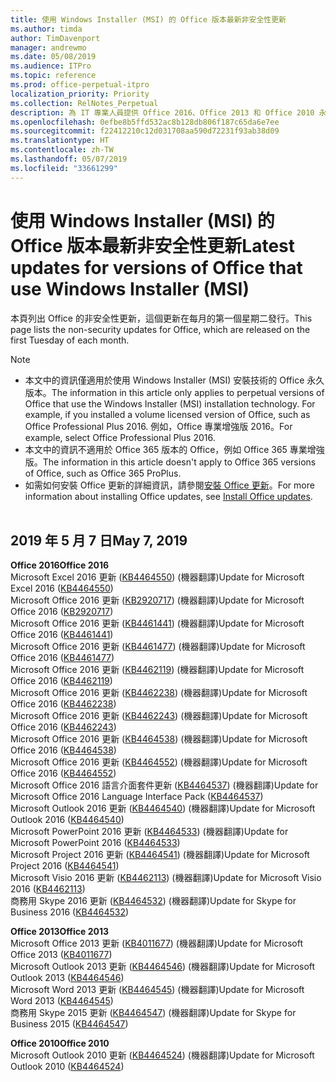 ```yaml
---
title: 使用 Windows Installer (MSI) 的 Office 版本最新非安全性更新
ms.author: timda
author: TimDavenport
manager: andrewmo
ms.date: 05/08/2019
ms.audience: ITPro
ms.topic: reference
ms.prod: office-perpetual-itpro
localization_priority: Priority
ms.collection: RelNotes_Perpetual
description: 為 IT 專業人員提供 Office 2016、Office 2013 和 Office 2010 永久版本的最新非安全性更新資訊連結
ms.openlocfilehash: 0efbe8b5ffd532ac8b128db806f187c65da6e7ee
ms.sourcegitcommit: f22412210c12d031708aa590d72231f93ab38d09
ms.translationtype: HT
ms.contentlocale: zh-TW
ms.lasthandoff: 05/07/2019
ms.locfileid: "33661299"
---
```

# <a name="latest-non-security-updates-for-versions-of-office-that-use-windows-installer-msi"></a><span data-ttu-id="c76f5-103">使用 Windows Installer (MSI) 的 Office 版本最新非安全性更新</span><span class="sxs-lookup"><span data-stu-id="c76f5-103">Latest updates for versions of Office that use Windows Installer (MSI)</span></span>

<span data-ttu-id="c76f5-104">本頁列出 Office 的非安全性更新，這個更新在每月的第一個星期二發行。</span><span class="sxs-lookup"><span data-stu-id="c76f5-104">This page lists the non-security updates for Office, which are released on the first Tuesday of each month.</span></span>

> [!NOTE]
> - <span data-ttu-id="c76f5-105">本文中的資訊僅適用於使用 Windows Installer (MSI) 安裝技術的 Office 永久版本。</span><span class="sxs-lookup"><span data-stu-id="c76f5-105">The information in this article only applies to perpetual versions of Office that use the Windows Installer (MSI) installation technology. For example, if you installed a volume licensed version of Office, such as Office Professional Plus 2016.</span></span> <span data-ttu-id="c76f5-106">例如，Office 專業增強版 2016。</span><span class="sxs-lookup"><span data-stu-id="c76f5-106">For example, select Office Professional Plus 2016.</span></span>
> - <span data-ttu-id="c76f5-107">本文中的資訊不適用於 Office 365 版本的 Office，例如 Office 365 專業增強版。</span><span class="sxs-lookup"><span data-stu-id="c76f5-107">The information in this article doesn't apply to Office 365 versions of Office, such as Office 365 ProPlus.</span></span>
> - <span data-ttu-id="c76f5-108">如需如何安裝 Office 更新的詳細資訊，請參閱[安裝 Office 更新](https://support.office.com/article/2ab296f3-7f03-43a2-8e50-46de917611c5)。</span><span class="sxs-lookup"><span data-stu-id="c76f5-108">For more information about installing Office updates, see [Install Office updates](https://support.office.com/article/2ab296f3-7f03-43a2-8e50-46de917611c5).</span></span>
<br/><br/>

## <a name="may-7-2019"></a><span data-ttu-id="c76f5-109">2019 年 5 月 7 日</span><span class="sxs-lookup"><span data-stu-id="c76f5-109">May 7, 2019</span></span>

<span data-ttu-id="c76f5-110">**Office 2016**</span><span class="sxs-lookup"><span data-stu-id="c76f5-110">**Office 2016**</span></span><br/>
<span data-ttu-id="c76f5-111">Microsoft Excel 2016 更新 ([KB4464550](https://support.microsoft.com/help/4464550)) (機器翻譯)</span><span class="sxs-lookup"><span data-stu-id="c76f5-111">Update for Microsoft Excel 2016 ([KB4464550](https://support.microsoft.com/help/4464550))</span></span><br/>
<span data-ttu-id="c76f5-112">Microsoft Office 2016 更新 ([KB2920717](https://support.microsoft.com/help/2920717)) (機器翻譯)</span><span class="sxs-lookup"><span data-stu-id="c76f5-112">Update for Microsoft Office 2016 ([KB2920717](https://support.microsoft.com/help/2920717))</span></span><br/>
<span data-ttu-id="c76f5-113">Microsoft Office 2016 更新 ([KB4461441](https://support.microsoft.com/help/4461441)) (機器翻譯)</span><span class="sxs-lookup"><span data-stu-id="c76f5-113">Update for Microsoft Office 2016 ([KB4461441](https://support.microsoft.com/help/4461441))</span></span><br/>
<span data-ttu-id="c76f5-114">Microsoft Office 2016 更新 ([KB4461477](https://support.microsoft.com/help/4461477)) (機器翻譯)</span><span class="sxs-lookup"><span data-stu-id="c76f5-114">Update for Microsoft Office 2016 ([KB4461477](https://support.microsoft.com/help/4461477))</span></span><br/>
<span data-ttu-id="c76f5-115">Microsoft Office 2016 更新 ([KB4462119](https://support.microsoft.com/help/4462119)) (機器翻譯)</span><span class="sxs-lookup"><span data-stu-id="c76f5-115">Update for Microsoft Office 2016 ([KB4462119](https://support.microsoft.com/help/4462119))</span></span><br/>
<span data-ttu-id="c76f5-116">Microsoft Office 2016 更新 ([KB4462238](https://support.microsoft.com/help/4462238)) (機器翻譯)</span><span class="sxs-lookup"><span data-stu-id="c76f5-116">Update for Microsoft Office 2016 ([KB4462238](https://support.microsoft.com/help/4462238))</span></span><br/>
<span data-ttu-id="c76f5-117">Microsoft Office 2016 更新 ([KB4462243](https://support.microsoft.com/help/4462243)) (機器翻譯)</span><span class="sxs-lookup"><span data-stu-id="c76f5-117">Update for Microsoft Office 2016 ([KB4462243](https://support.microsoft.com/help/4462243))</span></span><br/>
<span data-ttu-id="c76f5-118">Microsoft Office 2016 更新 ([KB4464538](https://support.microsoft.com/help/4464538)) (機器翻譯)</span><span class="sxs-lookup"><span data-stu-id="c76f5-118">Update for Microsoft Office 2016 ([KB4464538](https://support.microsoft.com/help/4464538))</span></span><br/>
<span data-ttu-id="c76f5-119">Microsoft Office 2016 更新 ([KB4464552](https://support.microsoft.com/help/4464552)) (機器翻譯)</span><span class="sxs-lookup"><span data-stu-id="c76f5-119">Update for Microsoft Office 2016 ([KB4464552](https://support.microsoft.com/help/4464552))</span></span><br/>
<span data-ttu-id="c76f5-120">Microsoft Office 2016 語言介面套件更新 ([KB4464537](https://support.microsoft.com/help/4464537)) (機器翻譯)</span><span class="sxs-lookup"><span data-stu-id="c76f5-120">Update for Microsoft Office 2016 Language Interface Pack ([KB4464537](https://support.microsoft.com/help/4464537))</span></span><br/>
<span data-ttu-id="c76f5-121">Microsoft Outlook 2016 更新 ([KB4464540](https://support.microsoft.com/help/4464540)) (機器翻譯)</span><span class="sxs-lookup"><span data-stu-id="c76f5-121">Update for Microsoft Outlook 2016 ([KB4464540](https://support.microsoft.com/help/4464540))</span></span><br/>
<span data-ttu-id="c76f5-122">Microsoft PowerPoint 2016 更新 ([KB4464533](https://support.microsoft.com/help/4464533)) (機器翻譯)</span><span class="sxs-lookup"><span data-stu-id="c76f5-122">Update for Microsoft PowerPoint 2016 ([KB4464533](https://support.microsoft.com/help/4464533))</span></span><br/>
<span data-ttu-id="c76f5-123">Microsoft Project 2016 更新 ([KB4464541](https://support.microsoft.com/help/4464541)) (機器翻譯)</span><span class="sxs-lookup"><span data-stu-id="c76f5-123">Update for Microsoft Project 2016 ([KB4464541](https://support.microsoft.com/help/4464541))</span></span><br/>
<span data-ttu-id="c76f5-124">Microsoft Visio 2016 更新 ([KB4462113](https://support.microsoft.com/help/4462113)) (機器翻譯)</span><span class="sxs-lookup"><span data-stu-id="c76f5-124">Update for Microsoft Visio 2016 ([KB4462113](https://support.microsoft.com/help/4462113))</span></span><br/>
<span data-ttu-id="c76f5-125">商務用 Skype 2016 更新 ([KB4464532](https://support.microsoft.com/help/4464532)) (機器翻譯)</span><span class="sxs-lookup"><span data-stu-id="c76f5-125">Update for Skype for Business 2016 ([KB4464532](https://support.microsoft.com/help/4464532))</span></span><br/>

<span data-ttu-id="c76f5-126">**Office 2013**</span><span class="sxs-lookup"><span data-stu-id="c76f5-126">**Office 2013**</span></span><br/>
<span data-ttu-id="c76f5-127">Microsoft Office 2013 更新 ([KB4011677](https://support.microsoft.com/help/4011677)) (機器翻譯)</span><span class="sxs-lookup"><span data-stu-id="c76f5-127">Update for Microsoft Office 2013 ([KB4011677](https://support.microsoft.com/help/4011677))</span></span><br/>
<span data-ttu-id="c76f5-128">Microsoft Outlook 2013 更新 ([KB4464546](https://support.microsoft.com/help/4464546)) (機器翻譯)</span><span class="sxs-lookup"><span data-stu-id="c76f5-128">Update for Microsoft Outlook 2013 ([KB4464546](https://support.microsoft.com/help/4464546))</span></span><br/>
<span data-ttu-id="c76f5-129">Microsoft Word 2013 更新 ([KB4464545](https://support.microsoft.com/help/4464545)) (機器翻譯)</span><span class="sxs-lookup"><span data-stu-id="c76f5-129">Update for Microsoft Word 2013 ([KB4464545](https://support.microsoft.com/help/4464545))</span></span><br/>
<span data-ttu-id="c76f5-130">商務用 Skype 2015 更新 ([KB4464547](https://support.microsoft.com/help/4464547)) (機器翻譯)</span><span class="sxs-lookup"><span data-stu-id="c76f5-130">Update for Skype for Business 2015 ([KB4464547](https://support.microsoft.com/help/4464547))</span></span><br/>

<span data-ttu-id="c76f5-131">**Office 2010**</span><span class="sxs-lookup"><span data-stu-id="c76f5-131">**Office 2010**</span></span><br/>
<span data-ttu-id="c76f5-132">Microsoft Outlook 2010 更新 ([KB4464524](https://support.microsoft.com/help/4464524)) (機器翻譯)</span><span class="sxs-lookup"><span data-stu-id="c76f5-132">Update for Microsoft Outlook 2010 ([KB4464524](https://support.microsoft.com/help/4464524))</span></span>